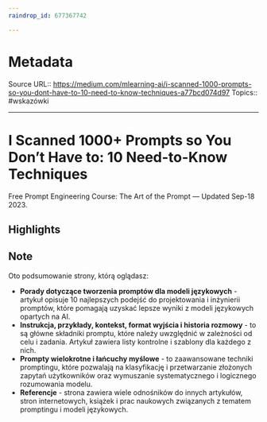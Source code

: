 ```yaml
---
raindrop_id: 677367742

---
```


# Metadata
Source URL:: https://medium.com/mlearning-ai/i-scanned-1000-prompts-so-you-dont-have-to-10-need-to-know-techniques-a77bcd074d97
Topics:: #wskazówki

---
# I Scanned 1000+ Prompts so You Don’t Have to: 10 Need-to-Know Techniques

Free Prompt Engineering Course: The Art of the Prompt — Updated Sep-18 2023.

## Highlights
## Note

Oto podsumowanie strony, którą oglądasz:

- **Porady dotyczące tworzenia promptów dla modeli językowych** - artykuł opisuje 10 najlepszych podejść do projektowania i inżynierii promptów, które pomagają uzyskać lepsze wyniki z modeli językowych opartych na AI.
- **Instrukcja, przykłady, kontekst, format wyjścia i historia rozmowy** - to są główne składniki promptu, które należy uwzględnić w zależności od celu i zadania. Artykuł zawiera listy kontrolne i szablony dla każdego z nich.
- **Prompty wielokrotne i łańcuchy myślowe** - to zaawansowane techniki promptingu, które pozwalają na klasyfikację i przetwarzanie złożonych zapytań użytkowników oraz wymuszanie systematycznego i logicznego rozumowania modelu.
- **Referencje** - strona zawiera wiele odnośników do innych artykułów, stron internetowych, książek i prac naukowych związanych z tematem promptingu i modeli językowych.